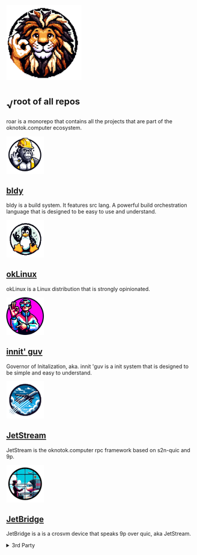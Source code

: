 <img src="logo.png" width="200" height="200" />

# √<sup>root of all repos</sup>
roar is a monorepo that contains all the projects that are part of the oknotok.computer ecosystem.


<img src="bldy/logo/bldy.png" width="100" height="100" />

## [bldy](bldy)

bldy is a build system.  It features src lang. A powerful build orchestration language that is designed to be easy to use and understand. 

<img src="okLinux/docs/okLinux.png" width="100" height="100" />

## [okLinux](oklinux)

okLinux is a Linux distribution that is strongly opinionated.

<img src="innitguv/logo.png" width="100" height="100" />

## [innit' guv](innitguv)

Governor of  Initalization, aka. innit 'guv is a init system that is designed to be simple and easy to understand.

<img src="jetstream/logo/JetStream.png" width="100" height="100" />

## [JetStream](jetstream)

JetStream is the oknotok.computer rpc framework based on s2n-quic and 9p.

<img src="jetbridge/logo/JetBridge.png" width="100" height="100" />

## [JetBridge](jetbridge)

JetBridge is a is a crosvm device that speaks 9p over quic, aka JetStream. 


<details>
<summary>3rd Party</summary>
<img src="libcrosvm/logo//logo_512.png" width="100" height="100"  />

## [libcrosvm](libcrosvm)

libcrosvm is a bastardized librarification of crosvm. It is a virtual machine monitor (VMM) based on Linux’s KVM hypervisor, with a focus on simplicity, security, and speed. libcrosvm is intended to run Linux guests, originally as a security boundary for running native applications on the ChromeOS platform. Compared to QEMU, libcrosvm doesn’t emulate architectures or real hardware, instead concentrating on paravirtualized devices, such as the virtio standard.
</details>
